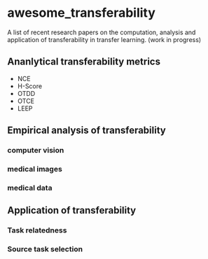 # awesome_transferability
A list of recent research papers on the computation, analysis and application of transferability in transfer learning. 
(work in progress)

## Ananlytical transferability metrics
- NCE
- H-Score
- OTDD
- OTCE
- LEEP

## Empirical analysis of transferability
### computer vision
### medical images
### medical data


## Application of transferability 

### Task relatedness 

### Source task selection
